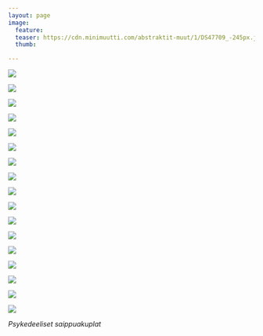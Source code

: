 ```yaml
---
layout: page
image:
  feature:
  teaser: https://cdn.minimuutti.com/abstraktit-muut/1/DS47709_-245px.jpg
  thumb:

---
```


![](https://cdn.minimuutti.com/abstraktit-muut/1/DS47593_-800px.jpg)

![](https://cdn.minimuutti.com/abstraktit-muut/1/DS47593_3-800px.jpg)

![](https://cdn.minimuutti.com/abstraktit-muut/1/DS47593_4-800px.jpg)

![](https://cdn.minimuutti.com/abstraktit-muut/1/DS47585_1-800px.jpg)

![](https://cdn.minimuutti.com/abstraktit-muut/1/DS47591_1-800px.jpg)

![](https://cdn.minimuutti.com/abstraktit-muut/1/DS47574-800px.jpg)

![](https://cdn.minimuutti.com/abstraktit-muut/1/DS47577_-800px.jpg)

![](https://cdn.minimuutti.com/abstraktit-muut/1/DS47694-800px.jpg)

![](https://cdn.minimuutti.com/abstraktit-muut/1/DS47690_2-800px.jpg)

![](https://cdn.minimuutti.com/abstraktit-muut/1/DS47694_3-800px.jpg)

![](https://cdn.minimuutti.com/abstraktit-muut/1/DS47699_2-800px.jpg)

![](https://cdn.minimuutti.com/abstraktit-muut/1/DS47699-800px.jpg)

![](https://cdn.minimuutti.com/abstraktit-muut/1/DS47701_2-800px.jpg)

![](https://cdn.minimuutti.com/abstraktit-muut/1/DS47702_-800px.jpg)

![](https://cdn.minimuutti.com/abstraktit-muut/1/DS47709_1-800px.jpg)

![](https://cdn.minimuutti.com/abstraktit-muut/1/DS47703_2-800px.jpg)

![](https://cdn.minimuutti.com/abstraktit-muut/1/DS47703_3-800px.jpg)

*Psykedeeliset saippuakuplat*
